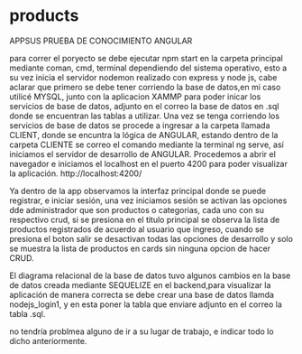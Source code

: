 # products
APPSUS PRUEBA DE CONOCIMIENTO ANGULAR

para correr el poryecto se debe ejecutar npm start en la carpeta principal mediante coman, cmd, 
terminal dependiendo del sistema operativo, esto a su vez 
inicia el servidor nodemon realizado con express y node js, cabe aclarar que primero se debe 
tener corriendo la base de datos,en mi caso utilicé MYSQL, junto con la aplicacion XAMMP
para poder inicar los servicios de base de datos, adjunto en el correo la base de datos en .sql donde se encuentran las
tablas a utilizar. Una vez se tenga corriendo los servicios de base de datos se procede a ingresar a la carpeta llamada
CLIENT, donde se encuntra la lógica de ANGULAR, estando dentro de la carpeta 
CLIENTE se correo el comando mediante la terminal ng serve, así iniciamos el servidor de desarrollo de ANGULAR.
Procedemos a abrir el navegador e iniciamos el localhost en el puerto 4200 para poder visualizar la aplicación.
http://localhost:4200/

Ya dentro de la app observamos la interfaz principal donde se puede registrar, e iniciar sesión, una vez iniciamos sesión se activan
las opciones dde administrador que son productos o categorias, cada uno con su respectivo crud, si se presiona en el titulo principal
se observa la lista de productos registrados de acuerdo al usuario que ingreso, cuando se presiona el boton salir se desactivan todas
las opciones de desarrollo y solo se muestra la lista de productos en cards sin ninguna opcion de hacer CRUD.

El diagrama relacional de la base de datos tuvo algunos cambios en la base de datos creada mediante SEQUELIZE en el backend,para visualizar la aplicación de manera correcta se debe crear una base de datos llamda nodejs_login1, y en esta poner la tabla que enviare adjunto en el correo la tabla .sql.

no tendría problmea alguno de ir a su lugar de trabajo, e indicar todo lo dicho anteriormente.
